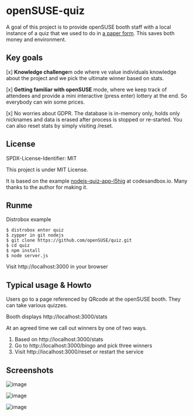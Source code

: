 # openSUSE-quiz

A goal of this project is to provide openSUSE booth staff with a local instance of a quiz that we used to do in [a paper form](https://github.com/openSUSE/artwork/tree/master/quizzes). This saves both money and environment.

## Key goals

[x] **Knowledge challenge**m ode where ve value individuals knowledge about the project and we pick the ultimate winner based on stats.

[x] **Getting familiar with openSUSE** mode, where we keep track of attendees and provide a mini interactive (press enter) lottery at the end. So everybody can win some prices.

[x] No worries about GDPR. The database is in-memory only, holds only nicknames and data is erased after process is stopped or re-started. You can also reset stats by simply visiting /reset.

## License

SPDX-License-Identifier: MIT

This project is under MIT License.

It is based on the example [nodejs-quiz-app-l5hig](https://codesandbox.io/p/sandbox/nodejs-quiz-app-l5hig) at codesandbox.io. Many thanks to the author for making it.

## Runme 

Distrobox example
```
$ distrobox enter quiz
$ zypper in git nodejs
$ git clone https://github.com/openSUSE/quiz.git
$ cd quiz
$ npm install
$ node server.js
```

Visit http://localhost:3000 in your browser

## Typical usage & Howto

Users go to a page referenced by QRcode at the openSUSE booth.
They can take various quizzes.

Booth displays http://localhost:3000/stats

At an agreed time we call out winners by one of two ways.
1) Based on http://localhost:3000/stats
2) Go to http://localhost:3000/bingo and pick three winners
3) Visit http://localhost:3000/reset or restart the service




## Screenshots

![image](https://github.com/user-attachments/assets/9704ff88-d9f1-4054-9c6c-aafbac88b7d1)

![image](https://github.com/user-attachments/assets/908b0650-0485-428e-a2af-02ffc691f1c1)

![image](https://github.com/user-attachments/assets/1da951bf-c2cd-497c-a32a-3a6dd7aad7f8)



